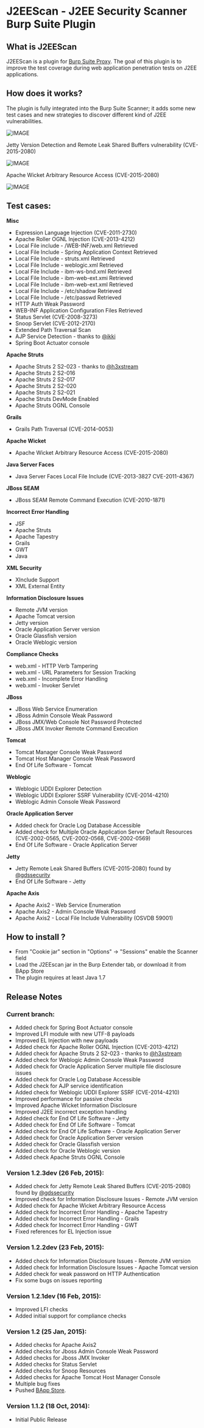 # J2EEScan - J2EE Security Scanner Burp Suite Plugin

## What is J2EEScan
J2EEScan is a plugin for [Burp Suite Proxy](http://portswigger.net/). 
The goal of this plugin is to improve the test coverage during 
web application penetration tests on J2EE applications. 


## How does it works?

The plugin is fully integrated into the Burp Suite Scanner; it adds some new test 
cases and new strategies to discover different kind of J2EE vulnerabilities.


 ![IMAGE](https://bitbucket.org/ilmila/j2eescan/raw/dev/resources/j2eescan-results.png)


Jetty Version Detection and Remote Leak Shared Buffers vulnerability (CVE-2015-2080)

 ![IMAGE](https://bitbucket.org/ilmila/j2eescan/raw/dev/resources/jetty-remote-leak.png)


Apache Wicket Arbitrary Resource Access (CVE-2015-2080)

 ![IMAGE](https://bitbucket.org/ilmila/j2eescan/raw/dev/resources/wicket.png)



## Test cases:

**Misc**

 * Expression Language Injection (CVE-2011-2730)
 * Apache Roller OGNL Injection (CVE-2013-4212)
 * Local File include - /WEB-INF/web.xml Retrieved
 * Local File Include - Spring Application Context Retrieved
 * Local File Include - struts.xml Retrieved
 * Local File Include - weblogic.xml Retrieved
 * Local File Include - ibm-ws-bnd.xml Retrieved
 * Local File Include - ibm-web-ext.xmi Retrieved
 * Local File Include - ibm-web-ext.xml Retrieved
 * Local File Include - /etc/shadow Retrieved
 * Local File Include - /etc/passwd Retrieved
 * HTTP Auth Weak Password
 * WEB-INF Application Configuration Files Retrieved
 * Status Servlet (CVE-2008-3273)
 * Snoop Servlet (CVE-2012-2170)
 * Extended Path Traversal Scan
 * AJP Service Detection - thanks to [@ikki](https://twitter.com/_ikki)
 * Spring Boot Actuator console
 

**Apache Struts**

 * Apache Struts 2 S2-023 - thanks to [@h3xstream](https://twitter.com/h3xstream)
 * Apache Struts 2 S2-016
 * Apache Struts 2 S2-017
 * Apache Struts 2 S2-020
 * Apache Struts 2 S2-021
 * Apache Struts DevMode Enabled
 * Apache Struts OGNL Console

**Grails**

 * Grails Path Traversal (CVE-2014-0053)

**Apache Wicket**
 
 * Apache Wicket Arbitrary Resource Access (CVE-2015-2080)

**Java Server Faces**
 
 * Java Server Faces Local File Include (CVE-2013-3827 CVE-2011-4367)

**JBoss SEAM**

 * JBoss SEAM Remote Command Execution (CVE-2010-1871)

**Incorrect Error Handling**

 * JSF
 * Apache Struts
 * Apache Tapestry
 * Grails
 * GWT
 * Java

**XML Security**
 
 * XInclude Support
 * XML External Entity

**Information Disclosure Issues**

 * Remote JVM version
 * Apache Tomcat version
 * Jetty version
 * Oracle Application Server version
 * Oracle Glassfish version
 * Oracle Weblogic version

**Compliance Checks**
 
 * web.xml - HTTP Verb Tampering
 * web.xml - URL Parameters for Session Tracking
 * web.xml - Incomplete Error Handling
 * web.xml - Invoker Servlet

**JBoss**

 * JBoss Web Service Enumeration
 * JBoss Admin Console Weak Password
 * JBoss JMX/Web Console Not Password Protected
 * JBoss JMX Invoker Remote Command Execution

**Tomcat**

 * Tomcat Manager Console Weak Password
 * Tomcat Host Manager Console Weak Password
 * End Of Life Software - Tomcat

**Weblogic**

 * Weblogic UDDI Explorer Detection
 * Weblogic UDDI Explorer SSRF Vulnerability (CVE-2014-4210)
 * Weblogic Admin Console Weak Password

**Oracle Application Server**
 
 * Added check for Oracle Log Database Accessible
 * Added check for Multiple Oracle Application Server Default Resources (CVE-2002-0565, CVE-2002-0568, CVE-2002-0569)
 * End Of Life Software - Oracle Application Server

**Jetty**

 * Jetty Remote Leak Shared Buffers (CVE-2015-2080) found by [@gdssecurity](https://twitter.com/gdssecurity/)
 * End Of Life Software - Jetty

**Apache Axis**

 * Apache Axis2 - Web Service Enumeration
 * Apache Axis2 - Admin Console Weak Password
 * Apache Axis2 - Local File Include Vulnerability (OSVDB 59001)
 

## How to install ?

 * From "Cookie jar" section in "Options" -> "Sessions" enable the Scanner field
 * Load the J2EEscan jar in the Burp Extender tab, or download it from BApp Store
 * The plugin requires at least Java 1.7


## Release Notes

### Current branch:
 * Added check for Spring Boot Actuator console
 * Improved LFI module with new UTF-8 payloads
 * Improved EL Injection with new payloads
 * Added check for Apache Roller OGNL Injection (CVE-2013-4212)
 * Added check for Apache Struts 2 S2-023 - thanks to [@h3xstream](https://twitter.com/h3xstream)
 * Added check for Weblogic Admin Console Weak Password
 * Added check for Oracle Application Server multiple file disclosure issues
 * Added check for Oracle Log Database Accessible
 * Added check for AJP service identification
 * Added check for Weblogic UDDI Explorer SSRF (CVE-2014-4210)
 * Improved performance for passive checks
 * Improved Apache Wicket Information Disclosure
 * Improved J2EE incorrect exception handling
 * Added check for End Of Life Software - Jetty
 * Added check for End Of Life Software - Tomcat
 * Added check for End Of Life Software - Oracle Application Server
 * Added check for Oracle Application Server version
 * Added check for Oracle Glassfish version
 * Added check for Oracle Weblogic version
 * Added check Apache Struts OGNL Console
 

### Version 1.2.3dev (26 Feb, 2015):
 * Added check for Jetty Remote Leak Shared Buffers (CVE-2015-2080) found by [@gdssecurity](https://twitter.com/gdssecurity/)
 * Improved check for Information Disclosure Issues - Remote JVM version
 * Added check for Apache Wicket Arbitrary Resource Access
 * Added check for Incorrect Error Handling - Apache Tapestry
 * Added check for Incorrect Error Handling - Grails
 * Added check for Incorrect Error Handling - GWT
 * Fixed references for EL Injection issue

### Version 1.2.2dev (23 Feb, 2015):
 * Added check for Information Disclosure Issues - Remote JVM version
 * Added check for Information Disclosure Issues - Apache Tomcat version
 * Added check for weak password on HTTP Authentication
 * Fix some bugs on issues reporting

### Version 1.2.1dev (16 Feb, 2015):
 * Improved LFI checks
 * Added initial support for compliance checks

### Version 1.2 (25 Jan, 2015):
 * Added checks for Apache Axis2
 * Added checks for Jboss Admin Console Weak Password
 * Added checks for Jboss JMX Invoker
 * Added checks for Status Servlet
 * Added checks for Snoop Resources
 * Added checks for Apache Tomcat Host Manager Console
 * Multiple bug fixes
 * Pushed [BApp Store](https://pro.portswigger.net/bappstore/). 

### Version 1.1.2 (18 Oct, 2014):
 * Initial Public Release
 

